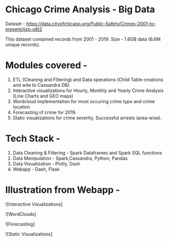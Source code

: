 # Chicago Crime Analysis - Big Data

Dataset - https://data.cityofchicago.org/Public-Safety/Crimes-2001-to-present/ijzp-q8t2

This dataset contained records from 2001 - 2019. Size - 1.6GB data (6.6M unique records).


# Modules covered - 
1. ETL (Cleaning and Filtering) and Data operations (Child Table creations and wite to Cassandra DB).
2. Interactive visualizations for Hourly, Monthly and Yearly Crime Analysis (Line Charts and GEO maps)
3. Wordcloud implementation for most occuring crime type and crime location.
4. Forecasting of crime for 2019.
5. Static visualizations for crime severity, Successful arrests (area-wise).


# Tech Stack - 

1. Data Cleaning & Filtering - Spark Dataframes and Spark SQL functions
2. Data Manipulation - Spark,Cassandra, Python, Pandas
3. Data Visualization - Plotly, Dash
4. Webapp - Dash, Flask


# Illustration from Webapp - 

![Interactive Visualizations]

![WordClouds]

![Forecasting]

![Static Visualizations]


